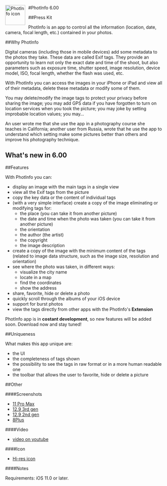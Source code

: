 <img src="https://www.dropbox.com/s/h58vm0205qnu6pq/PhotInfo_icon1024.png?raw=1"
     alt="PhotInfo icon"
     style="float: left; margin-right: 10px; width: 64px; height: 64px" />
#PhotInfo 6.00

##Press Kit

PhotInfo is an app to control all the information (location, date, camera, focal length, etc.) contained in your photos.

##Why PhotInfo

Digital cameras (including those in mobile devices) add some metadata to the photos they take. These data are called Exif tags. They provide an opportunity to learn not only the exact date and time of the shoot, but also parameters such as exposure time, shutter speed, image resolution, device model, ISO, focal length, whether the flash was used, etc.

With PhotInfo you can access the images in your iPhone or iPad and view all of their metadata, delete these metadata or modify some of them.

You may delete/modify the image tags to protect your privacy before sharing the image; you may add GPS data if you have forgotten to turn on location services when you took the picture; you may joke by setting improbable location values; you may…

An user wrote me that she use the app in a photography course she teaches in California; another user from Russia, wrote that he use the app to understand which setting make some pictures better than others and improve his photography technique.

## What's new in 6.00



##Features

With PhotInfo you can:

* display an image with the main tags in a single view
* view all the Exif tags from the picture
* copy the key data or the content of individual tags
* (with a very simple interface) create a copy of the image eliminating or modifying tags for:
	* the place (you can take it from another picture)
	* the date and time when the photo was taken (you can take it from another picture)
	* the orientation
	* the author (the artist)
	* the copyright
	* the image description
* create a copy of the image with the minimum content of the tags (related to image data structure, such as the image size, resolution and orientation)
* see where the photo was taken, in different ways:
	* visualize the city name
	* locate in a map
	* find the coordinates
	* show the address
* share, favorite, hide or delete a photo
* quickly scroll through the albums of your iOS device
* support for burst photos
* view the tags directly from other apps with the PhotInfo's **Extension**

PhotInfo app is in **costant development**, so new features will be added soon. Download now and stay tuned!

##Uniqueness

What makes this app unique are:

 * the UI
 * the completeness of tags shown
 * the possibility to see the tags in raw format or in a more human readable one
 * the toolbar that allows the user to favorite, hide or delete a picture 

##Other

####Screenshots

* [11 Pro Max](https://www.dropbox.com/s/otu6kr60wy116vh/11%20Pro%20Max.zip?dl=0)
* [12.9 3rd gen](https://www.dropbox.com/s/tsb3zxzv8fk2sd9/12.9%203rd%20gen.zip?dl=0)
* [12.9 2nd gen](https://www.dropbox.com/s/93gtjj67soultpx/12.9%202nd%20gen.zip?dl=0)
* [8Plus](https://www.dropbox.com/s/9e33ux1tnpna9si/8Plus.zip?dl=0)

####Video

* [video on youtube](https://youtu.be/sYhPCoeeul4)

####Icon

* [Hi-res icon](https://www.dropbox.com/s/h58vm0205qnu6pq/PhotInfo_icon1024.png?dl=0)

####Notes

Requirements: iOS 11.0 or later.
